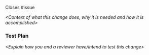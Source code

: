 Closes #issue

*<Context of what this change does, why it is needed and how it is accomplished>*

### Test Plan

*<Explain how you and a reviewer have/intend to test this change>*

